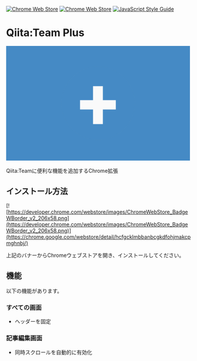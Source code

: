 [![Chrome Web Store](https://img.shields.io/chrome-web-store/v/hcfgcklmbbanbcgkdfohjmakcpmghnbj.svg)](https://chrome.google.com/webstore/detail/qiitateam-plus/hcfgcklmbbanbcgkdfohjmakcpmghnbj)
[![Chrome Web Store](https://img.shields.io/chrome-web-store/users/hcfgcklmbbanbcgkdfohjmakcpmghnbj.svg)](https://chrome.google.com/webstore/detail/qiitateam-plus/hcfgcklmbbanbcgkdfohjmakcpmghnbj)
[![JavaScript Style Guide](https://img.shields.io/badge/code_style-standard-brightgreen.svg)](https://standardjs.com)

# Qiita:Team Plus
<img src=".doc/banner_1280x800.png" alt="CYBER XEED PLUS" width="500">

Qiita:Teamに便利な機能を追加するChrome拡張

## インストール方法
[![https://developer.chrome.com/webstore/images/ChromeWebStore_BadgeWBorder_v2_206x58.png](https://developer.chrome.com/webstore/images/ChromeWebStore_BadgeWBorder_v2_206x58.png)](https://chrome.google.com/webstore/detail/hcfgcklmbbanbcgkdfohjmakcpmghnbj/)

上記のバナーからChromeウェブストアを開き、インストールしてください。

## 機能
以下の機能があります。

### すべての画面
* ヘッダーを固定

### 記事編集画面
* 同時スクロールを自動的に有効化
